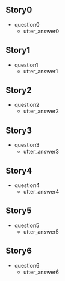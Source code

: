 ## Story0
* question0
  - utter_answer0

## Story1
* question1
  - utter_answer1

## Story2
* question2
  - utter_answer2

## Story3
* question3
  - utter_answer3

## Story4
* question4
  - utter_answer4

## Story5
* question5
  - utter_answer5

## Story6
* question6
  - utter_answer6

